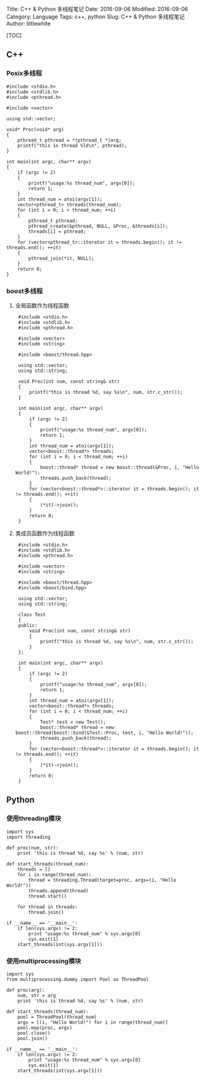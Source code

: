 Title: C++ & Python 多线程笔记
Date: 2016-09-06
Modified: 2016-09-06
Category: Language
Tags: c++, python
Slug: C++ & Python 多线程笔记
Author: littlewhite

[TOC]

## C++
### Posix多线程
	
	
	#include <stdio.h>
	#include <stdlib.h>
	#include <pthread.h>
	
	#include <vector>
	
	using std::vector;
	
	void* Proc(void* arg)
	{
	    pthread_t pthread = *(pthread_t *)arg;
	    printf("this is thread %ld\n", pthread);
	}
	
	int main(int argc, char** argv)
	{
	    if (argc != 2)
	    {
	        printf("usage:%s thread_num", argv[0]);
	        return 1;
	    }
	    int thread_num = atoi(argv[1]);
	    vector<pthread_t> threads(thread_num);
	    for (int i = 0; i < thread_num; ++i)
	    {
	        pthread_t pthread;
	        pthread_create(&pthread, NULL, &Proc, &threads[i]);
	        threads[i] = pthread;
	    }
	    for (vector<pthread_t>::iterator it = threads.begin(); it != threads.end(); ++it)
	    {
	        pthread_join(*it, NULL);
	    }
	    return 0;
	}
	

	
### boost多线程

1. 全局函数作为线程函数


		#include <stdio.h>
		#include <stdlib.h>
		#include <pthread.h>
		
		#include <vector>
		#include <string>
		
		#include <boost/thread.hpp>
		
		using std::vector;
		using std::string;
		
		void Proc(int num, const string& str)
		{
		    printf("this is thread %d, say %s\n", num, str.c_str());
		}
		
		int main(int argc, char** argv)
		{
		    if (argc != 2)
		    {
		        printf("usage:%s thread_num", argv[0]);
		        return 1;
		    }
		    int thread_num = atoi(argv[1]);
		    vector<boost::thread*> threads;
		    for (int i = 0; i < thread_num; ++i)
		    {
		        boost::thread* thread = new boost::thread(&Proc, i, "Hello World!");
		        threads.push_back(thread);    
		    }
		    for (vector<boost::thread*>::iterator it = threads.begin(); it != threads.end(); ++it)
		    {
		        (*it)->join();
		    }
		    return 0;
		}



2. 类成员函数作为线程函数


		#include <stdio.h>
		#include <stdlib.h>
		#include <pthread.h>
		
		#include <vector>
		#include <string>
		
		#include <boost/thread.hpp>
		#include <boost/bind.hpp>
		
		using std::vector;
		using std::string;
		
		class Test
		{
		public:
		    void Proc(int num, const string& str)
		    {
		        printf("this is thread %d, say %s\n", num, str.c_str());
		    }
		};
		
		int main(int argc, char** argv)
		{
		    if (argc != 2)
		    {
		        printf("usage:%s thread_num", argv[0]);
		        return 1;
		    }
		    int thread_num = atoi(argv[1]);
		    vector<boost::thread*> threads;
		    for (int i = 0; i < thread_num; ++i)
		    {
		        Test* test = new Test();
		        boost::thread* thread = new boost::thread(boost::bind(&Test::Proc, test, i, "Hello World!"));
		        threads.push_back(thread);    
		    }
		    for (vector<boost::thread*>::iterator it = threads.begin(); it != threads.end(); ++it)
		    {
		        (*it)->join();
		    }
		    return 0;
		}


## Python

### 使用threading模块


	import sys
	import threading
	
	def proc(num, str):
	    print 'this is thread %d, say %s' % (num, str)
	
	def start_threads(thread_num):
	    threads = []
	    for i in range(thread_num):
	        thread = threading.Thread(target=proc, args=(i, "Hello World!"))
	        threads.append(thread)
	        thread.start()
	
	    for thread in threads:
	        thread.join()
	
	if __name__ == '__main__':
	    if len(sys.argv) != 2:
	        print "usage:%s thread_num" % sys.argv[0]
	        sys.exit(1)
	    start_threads(int(sys.argv[1]))

### 使用multiprocessing模块

	import sys
	from multiprocessing.dummy import Pool as ThreadPool
	
	def proc(arg):
	    num, str = arg
	    print 'this is thread %d, say %s' % (num, str)
	
	def start_threads(thread_num):
	    pool = ThreadPool(thread_num)
	    args = [(i, "Hello World!") for i in range(thread_num)]
	    pool.map(proc, args)
	    pool.close()
	    pool.join()
	
	if __name__ == '__main__':
	    if len(sys.argv) != 2:
	        print "usage:%s thread_num" % sys.argv[0]
	        sys.exit(1)
	    start_threads(int(sys.argv[1]))
